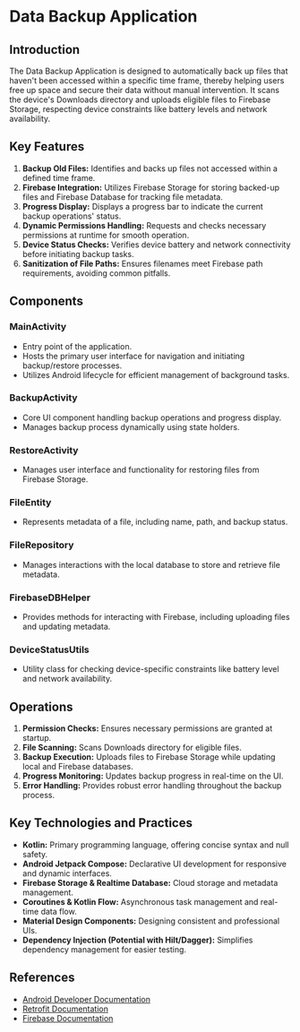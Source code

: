 # Data Backup Application

## Introduction
The Data Backup Application is designed to automatically back up files that haven't been accessed within a specific time frame, thereby helping users free up space and secure their data without manual intervention. It scans the device's Downloads directory and uploads eligible files to Firebase Storage, respecting device constraints like battery levels and network availability.

## Key Features
1. **Backup Old Files:** Identifies and backs up files not accessed within a defined time frame.
2. **Firebase Integration:** Utilizes Firebase Storage for storing backed-up files and Firebase Database for tracking file metadata.
3. **Progress Display:** Displays a progress bar to indicate the current backup operations' status.
4. **Dynamic Permissions Handling:** Requests and checks necessary permissions at runtime for smooth operation.
5. **Device Status Checks:** Verifies device battery and network connectivity before initiating backup tasks.
6. **Sanitization of File Paths:** Ensures filenames meet Firebase path requirements, avoiding common pitfalls.

## Components
### MainActivity
- Entry point of the application.
- Hosts the primary user interface for navigation and initiating backup/restore processes.
- Utilizes Android lifecycle for efficient management of background tasks.

### BackupActivity
- Core UI component handling backup operations and progress display.
- Manages backup process dynamically using state holders.

### RestoreActivity
- Manages user interface and functionality for restoring files from Firebase Storage.

### FileEntity
- Represents metadata of a file, including name, path, and backup status.

### FileRepository
- Manages interactions with the local database to store and retrieve file metadata.

### FirebaseDBHelper
- Provides methods for interacting with Firebase, including uploading files and updating metadata.

### DeviceStatusUtils
- Utility class for checking device-specific constraints like battery level and network availability.

## Operations
1. **Permission Checks:** Ensures necessary permissions are granted at startup.
2. **File Scanning:** Scans Downloads directory for eligible files.
3. **Backup Execution:** Uploads files to Firebase Storage while updating local and Firebase databases.
4. **Progress Monitoring:** Updates backup progress in real-time on the UI.
5. **Error Handling:** Provides robust error handling throughout the backup process.

## Key Technologies and Practices
- **Kotlin:** Primary programming language, offering concise syntax and null safety.
- **Android Jetpack Compose:** Declarative UI development for responsive and dynamic interfaces.
- **Firebase Storage & Realtime Database:** Cloud storage and metadata management.
- **Coroutines & Kotlin Flow:** Asynchronous task management and real-time data flow.
- **Material Design Components:** Designing consistent and professional UIs.
- **Dependency Injection (Potential with Hilt/Dagger):** Simplifies dependency management for easier testing.

## References
- [Android Developer Documentation](https://developer.android.com/docs)
- [Retrofit Documentation](https://square.github.io/retrofit/)
- [Firebase Documentation](https://firebase.google.com/docs)

